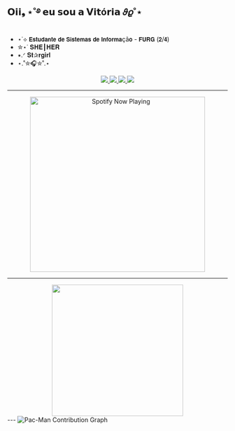 ## 𝗢𝗶𝗶❟ ⋆˚࿔ 𝗲𝘂 𝘀𝗼𝘂 𝗮 𝗩𝗶𝘁ó𝗿𝗶𝗮 𝜗𝜚˚⋆

- ⋆˙⟡ 𝗘𝘀𝘁𝘂𝗱𝗮𝗻𝘁𝗲 𝗱𝗲 𝗦𝗶𝘀𝘁𝗲𝗺𝗮𝘀 𝗱𝗲 𝗜𝗻𝗳𝗼𝗿𝗺𝗮çã𝗼 - 𝗙𝗨𝗥𝗚 (𝟮/𝟰)
- ✮⋆˙ 𝐒𝐇𝐄┃𝐇𝐄𝐑
- ⭑.ᐟ 𝐒𝐭✰𝐫𝐠𝐢𝐫𝐥
- ⋆.˚✮🎧✮˚.⋆
  
<div align="center">
  <a href="https://instagram.com/baekstarz" target="_blank">
    <img src="https://img.shields.io/badge/-Instagram-%23E4405F?style=for-the-badge&logo=instagram&logoColor=white" target="_blank">
  </a>
  <a href="www.linkedin.com/in/vitóriasardá" target="_blank">
    <img src="https://img.shields.io/badge/LinkedIn-0077B5?style=for-the-badge&logo=linkedin&logoColor=white" target="_blank">
  </a>
  <a href="https://x.com/baekstarz" target="_blank">
    <img src="https://img.shields.io/badge/Twitter-1DA1F2?style=for-the-badge&logo=twitter&logoColor=white" target="_blank">
  </a>
  <a href="SEU_ID_DO_DISCORD" target="_blank">
    <img src="https://img.shields.io/badge/Discord-7289DA?style=for-the-badge&logo=discord&logoColor=white" target="_blank">
  </a>
</div>

---
<div align="center">
  <a href="https://open.spotify.com/">
    <img src="https://open.spotify.com/user/jtry6q75oce2018e527837154?si=6d4ad92b326f4fb9" alt="Spotify Now Playing" width="400" />
  </a>
</div>

---

<div align="center">
  <img src="https://media1.tenor.com/m/h9yZ95d6J2UAAAAd/shadow-the-hedgehog-shadow.gif" width="300" />
</div>
---
<picture>
  <source media="(prefers-color-scheme: dark)" srcset="https://raw.githubusercontent.com/vitoriasarda/output/pacman-contribution-graph-dark.svg">
  <source media="(prefers-color-scheme: light)" srcset="https://raw.githubusercontent.com/vitoriasarda/output/pacman-contribution-graph.svg">
  <img alt="Pac-Man Contribution Graph" src="https://raw.githubusercontent.com/vitoriasarda/output/pacman-contribution-graph.svg">
</picture>
